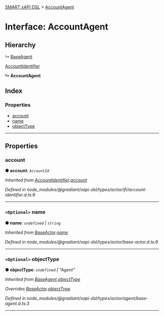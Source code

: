 [SMART xAPI DSL](../README.md) > [AccountAgent](../interfaces/accountagent.md)

# Interface: AccountAgent

## Hierarchy

↳  [BaseAgent](baseagent.md)

 [AccountIdentifier](accountidentifier.md)

**↳ AccountAgent**

## Index

### Properties

* [account](accountagent.md#account)
* [name](accountagent.md#name)
* [objectType](accountagent.md#objecttype)

---

## Properties

<a id="account"></a>

###  account

**● account**: *`AccountId`*

*Inherited from [AccountIdentifier](accountidentifier.md).[account](accountidentifier.md#account)*

*Defined in node_modules/@gradiant/xapi-dsl/types/actor/ifi/account-identifier.d.ts:6*

___
<a id="name"></a>

### `<Optional>` name

**● name**: *`undefined` \| `string`*

*Inherited from [BaseActor](baseactor.md).[name](baseactor.md#name)*

*Defined in node_modules/@gradiant/xapi-dsl/types/actor/base-actor.d.ts:9*

___
<a id="objecttype"></a>

### `<Optional>` objectType

**● objectType**: *`undefined` \| "Agent"*

*Inherited from [BaseAgent](baseagent.md).[objectType](baseagent.md#objecttype)*

*Overrides [BaseActor](baseactor.md).[objectType](baseactor.md#objecttype)*

*Defined in node_modules/@gradiant/xapi-dsl/types/actor/agent/base-agent.d.ts:3*

___

